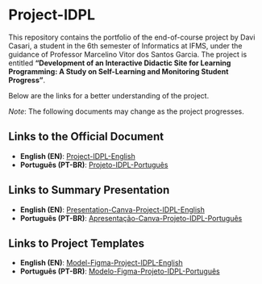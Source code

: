 <h1>Project-IDPL</h1>

<p>This repository contains the portfolio of the end-of-course project by Davi Casari, a student in the 6th semester of Informatics at IFMS, under the guidance of Professor Marcelino Vitor dos Santos Garcia. The project is entitled <strong>“Development of an Interactive Didactic Site for Learning Programming: A Study on Self-Learning and Monitoring Student Progress”</strong>.</p>

<p>Below are the links for a better understanding of the project.</p>

<p><em>Note</em>: The following documents may change as the project progresses.</p>

<h2>Links to the Official Document</h2>
<ul>
    <li><strong>English (EN)</strong>: <a href="https://docs.google.com/document/d/1NL-B4T2sfeYYssDsZD-Tv3Lw_zDXcNGL/edit?usp=sharing&ouid=107171978174704937317&rtpof=true&sd=true">Project-IDPL-English</a></li>
    <li><strong>Português (PT-BR)</strong>: <a href="https://docs.google.com/document/d/12WzgriMW2ItmQ5MJrrIR8fV_FOEWjTpA/edit?usp=sharing&ouid=107171978174704937317&rtpof=true&sd=true">Projeto-IDPL-Português</a></li>
</ul>

<h2>Links to Summary Presentation</h2>
<ul>
    <li><strong>English (EN)</strong>: <a href="https://www.canva.com/design/DAGU_zOI1cY/wrFgUSfoADq6Yxz_U28e5A/edit?utm_content=DAGU_zOI1cY&utm_campaign=designshare&utm_medium=link2&utm_source=sharebutton">Presentation-Canva-Project-IDPL-English</a></li>
    <li><strong>Português (PT-BR)</strong>: <a href="https://www.canva.com/design/DAGU_7QtNZM/3ctzlVBNF3Nnd-58GkvMbg/edit?utm_content=DAGU_7QtNZM&utm_campaign=designshare&utm_medium=link2&utm_source=sharebutton">Apresentação-Canva-Projeto-IDPL-Português</a></li>
</ul>

<h2>Links to Project Templates</h2>
<ul>
    <li><strong>English (EN)</strong>: <a href="https://www.figma.com/design/qo67RedQeqz0yTzshb1Mrr/Model-Project-IDPL-English?node-id=1-42&m=dev&t=lcMgaA7JZnXbqetU-1">Model-Figma-Project-IDPL-English</a></li>
    <li><strong>Português (PT-BR)</strong>: <a href="https://www.figma.com/design/FiakJGK27L4ZQ066t97M7m/Modelo-Projeto-IDPL-Portugu%C3%AAs?node-id=0-1&m=dev&t=H1WXCFooudwGIATw-1">Modelo-Figma-Projeto-IDPL-Português</a></li>
</ul>
